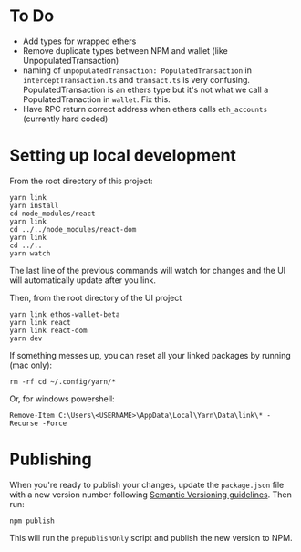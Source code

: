 # To Do

- Add types for wrapped ethers
- Remove duplicate types between NPM and wallet (like UnpopulatedTransaction)
- naming of `unpopulatedTransaction: PopulatedTransaction` in `interceptTransaction.ts` and `transact.ts` is very confusing. PopulatedTransaction is an ethers type but it's not what we call a PopulatedTranaction in `wallet`. Fix this.
- Have RPC return correct address when ethers calls `eth_accounts` (currently hard coded)

# Setting up local development

From the root directory of this project:

```
yarn link
yarn install
cd node_modules/react
yarn link
cd ../../node_modules/react-dom
yarn link
cd ../..
yarn watch
```

The last line of the previous commands will watch for changes and the UI will automatically update after you link.

Then, from the root directory of the UI project

```
yarn link ethos-wallet-beta
yarn link react
yarn link react-dom
yarn dev
```

If something messes up, you can reset all your linked packages by running (mac only):

```
rm -rf cd ~/.config/yarn/*
```

Or, for windows powershell:

```
Remove-Item C:\Users\<USERNAME>\AppData\Local\Yarn\Data\link\* -Recurse -Force
```

# Publishing

When you're ready to publish your changes, update the `package.json` file with a new version number following [Semantic Versioning guidelines](https://zellwk.com/blog/semantic-versioning/). Then run:

```
npm publish
```

This will run the `prepublishOnly` script and publish the new version to NPM.
